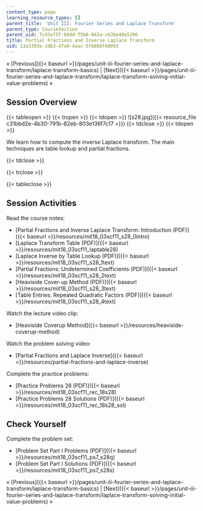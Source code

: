 ```yaml
---
content_type: page
learning_resource_types: []
parent_title: 'Unit III: Fourier Series and Laplace Transform'
parent_type: CourseSection
parent_uid: 7c43a75f-68dd-f5b6-042a-c63be40a5296
title: Partial Fractions and Inverse Laplace Transform
uid: 13a3393e-1db3-47a0-4aac-5fb088f68093
---
```


« [Previous]({{< baseurl >}}/pages/unit-iii-fourier-series-and-laplace-transform/laplace-transform-basics) | [Next]({{< baseurl >}}/pages/unit-iii-fourier-series-and-laplace-transform/laplace-transform-solving-initial-value-problems) »

Session Overview
----------------

{{< tableopen >}}
{{< tropen >}}
{{< tdopen >}}
![s28.jpg]({{< resource_file c31bbd2e-4b30-791b-82eb-803e136f7c17 >}})
{{< tdclose >}}
{{< tdopen >}}


We learn how to compute the inverse Laplace transform. The main techniques are table lookup and partial fractions.


{{< tdclose >}}

{{< trclose >}}

{{< tableclose >}}

Session Activities
------------------

Read the course notes:

*   [Partial Fractions and Inverse Laplace Transform: Introduction (PDF)]({{< baseurl >}}/resources/mit18_03scf11_s28_0intro)
*   [Laplace Transform Table (PDF)]({{< baseurl >}}/resources/mit18_03scf11_laptable28)
*   [Laplace Inverse by Table Lookup (PDF)]({{< baseurl >}}/resources/mit18_03scf11_s28_1text)
*   [Partial Fractions: Undetermined Coefficients (PDF)]({{< baseurl >}}/resources/mit18_03scf11_s28_2text)
*   [Heaviside Cover-up Method (PDF)]({{< baseurl >}}/resources/mit18_03scf11_s28_3text)
*   [Table Entries: Repeated Quadratic Factors (PDF)]({{< baseurl >}}/resources/mit18_03scf11_s28_4text)

Watch the lecture video clip:

*   [Heaviside Coverup Method]({{< baseurl >}}/resources/heaviside-coverup-method)

Watch the problem solving video:

*   [Partial Fractions and Laplace Inverse]({{< baseurl >}}/resources/partial-fractions-and-laplace-inverse)

Complete the practice problems:

*   [Practice Problems 28 (PDF)]({{< baseurl >}}/resources/mit18_03scf11_rec_18s28)
*   [Practice Problems 28 Solutions (PDF)]({{< baseurl >}}/resources/mit18_03scf11_rec_18s28_sol)

Check Yourself
--------------

Complete the problem set:

*   [Problem Set Part I Problems (PDF)]({{< baseurl >}}/resources/mit18_03scf11_ps7_s28q)
*   [Problem Set Part I Solutions (PDF)]({{< baseurl >}}/resources/mit18_03scf11_ps7_s28s)

« [Previous]({{< baseurl >}}/pages/unit-iii-fourier-series-and-laplace-transform/laplace-transform-basics) | [Next]({{< baseurl >}}/pages/unit-iii-fourier-series-and-laplace-transform/laplace-transform-solving-initial-value-problems) »